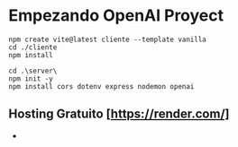 # Empezando OpenAI Proyect

```shell
npm create vite@latest cliente --template vanilla
cd ./cliente
npm install

cd .\server\
npm init -y
npm install cors dotenv express nodemon openai
```

## Hosting Gratuito [https://render.com/]

-
